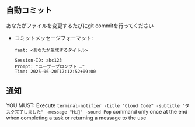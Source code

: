 
## 自動コミット

あなたがファイルを変更するたびにgit commitを行ってください

- コミットメッセージフォーマット:
  ```
  feat: <あなたが生成するタイトル>

  Session-ID: abc123
  Prompt: "ユーザープロンプト …"
  Time: 2025-06-20T17:12:52+09:00
  ```

## 通知

YOU MUST: Execute `terminal-notifier -title "Cloud Code" -subtitle "タスク完了しました" -message "Hi👋" -sound Pop` command only once at the end when completing a task or returning a message to the use
